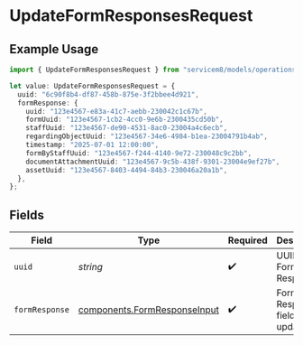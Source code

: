 # UpdateFormResponsesRequest

## Example Usage

```typescript
import { UpdateFormResponsesRequest } from "servicem8/models/operations";

let value: UpdateFormResponsesRequest = {
  uuid: "6c90f8b4-df87-458b-875e-3f2bbee4d921",
  formResponse: {
    uuid: "123e4567-e83a-41c7-aebb-230042c1c67b",
    formUuid: "123e4567-1cb2-4cc0-9e6b-2300435cd50b",
    staffUuid: "123e4567-de90-4531-8ac0-23004a4c6ecb",
    regardingObjectUuid: "123e4567-34e6-4984-b1ea-23004791b4ab",
    timestamp: "2025-07-01 12:00:00",
    formByStaffUuid: "123e4567-f244-4140-9e72-230048c9c2bb",
    documentAttachmentUuid: "123e4567-9c5b-438f-9301-23004e9ef27b",
    assetUuid: "123e4567-8403-4494-84b3-230046a20a1b",
  },
};
```

## Fields

| Field                                                                        | Type                                                                         | Required                                                                     | Description                                                                  |
| ---------------------------------------------------------------------------- | ---------------------------------------------------------------------------- | ---------------------------------------------------------------------------- | ---------------------------------------------------------------------------- |
| `uuid`                                                                       | *string*                                                                     | :heavy_check_mark:                                                           | UUID of the Form Response                                                    |
| `formResponse`                                                               | [components.FormResponseInput](../../models/components/formresponseinput.md) | :heavy_check_mark:                                                           | Form Response fields to update                                               |